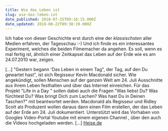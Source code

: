 ```yaml
---
title: Wie das Leben ist
slug: wie-das-leben-ist
date_published: 2010-07-25T09:16:15.000Z
date_updated: 2018-08-22T09:38:19.000Z
---
```


Ich habe von dieser Geschichte erst durch eine der *klassischsten* aller Medien erfahren, der Tagesschau :-) Und ich finde es ein interessantes Experiment, welches die beiden Filmemacher da angehen. Es soll, wenn es mal fertig ist, ähnlich einer Zeitkapsel das Leben auf der Erde wie es am 24.07.2010 war, zeigen.

[...] "Gestern begann 'Das Leben in einem Tag", der Tag, auf den Du gewartet hast", ist sich Regisseur Kevin Macdonald sicher. Wie angekündigt, sollen Menschen auf der ganzen Welt am 24. Juli Ausschnitte aus ihrem Leben festhalten und über das Internet einreichen. Für das Projekt "Life in a Day " sollen dabei auch die Fragen "Was liebst Du? Was fürchtest Du? Was bringt Dich zum Lachen? Was hast Du in Deinen Taschen?" mit beantwortet werden. Macdonald als Regisseur und Ridley Scott als Produzent wollen daraus dann einen Film erstellen, der das Leben auf der Erde am 24. Juli dokumentiert. Unterstützt wird das Vorhaben von Googles Video-Portal Youtube mit einem eigenen Channel , über den auch die Videos hochgeladen werden. [...] [Heise.de](http://www.heise.de/newsticker/meldung/Drehtag-fuer-Life-in-a-Day-1044797.html/from/atom10)
